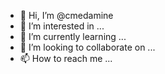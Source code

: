 - 👋 Hi, I’m @cmedamine
- 👀 I’m interested in ...
- 🌱 I’m currently learning ...
- 💞️ I’m looking to collaborate on ...
- 📫 How to reach me ...

<!---
cmedamine/cmedamine is a ✨ special ✨ repository because its `README.md` (this file) appears on your GitHub profile.
You can click the Preview link to take a look at your changes.
--->

